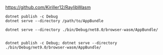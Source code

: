 https://github.com/Kiriller12/RaylibWasm

```
dotnet publish -c Debug
dotnet serve --directory /path/to/AppBundle

dotnet serve --directory ./bin/Debug/net8.0/browser-wasm/AppBundle/


dotnet publish -c Debug; dotnet serve --directory ./bin/Debug/net9.0/browser-wasm/AppBundle/
```
